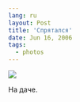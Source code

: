 ```yaml
---
lang: ru
layout: Post
title: 'Спрятался'
date: Jun 16, 2006
tags:
  - photos
---
```


![](/images/blog/MG-6656.jpg)

На даче.
